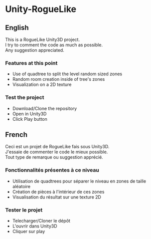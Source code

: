 # Unity-RogueLike  
  
## English  
This is a RogueLike Unity3D project.  
I try to comment the code as much as possible.  
Any suggestion appreciated.  

### Features at this point
- Use of quadtree to split the level random sized zones
- Random room creation inside of tree's zones
- Visualization on a 2D texture

### Test the project
- Download/Clone the repository
- Open in Unity3D
- Click Play button
  
## French  
Ceci est un projet de RogueLike fais sous Unity3D.  
J'essaie de commenter le code le mieux possible.  
Tout type de remarque ou suggestion apprécié.  

### Fonctionnalités présentes à ce niveau
- Utilisation de quadtrees pour séparer le niveau en zones de taille aléatoire
- Création de pièces à l'intérieur de ces zones
- Visualisation du résultat sur une texture 2D

### Tester le projet
- Telecharger/Cloner le dépôt
- L'ouvrir dans Unity3D
- Cliquer sur play